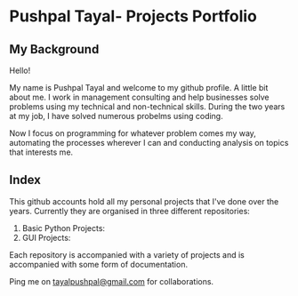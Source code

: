# Pushpal Tayal- Projects Portfolio
## My Background

Hello!

My name is Pushpal Tayal and welcome to my github profile. A little bit about me. I work in management consulting and help businesses solve problems using my technical and non-technical skills. During the two years at my job, I have solved numerous probelms using coding. 

Now I focus on programming for whatever problem comes my way, automating the processes wherever I can and conducting analysis on topics that interests me.

## Index

This github accounts hold all my personal projects that I've done over the years. Currently they are organised in three different repositories:

1. Basic Python Projects:
2. GUI Projects:

Each repository is accompanied with a variety of projects and is accompanied with some form of documentation.

Ping me on tayalpushpal@gmail.com for collaborations.





